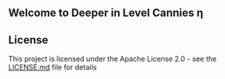 ## Welcome to Deeper in Level Cannies η

## License

This project is licensed under the Apache License 2.0 - see the [LICENSE.md](LICENSE.md) file for details
